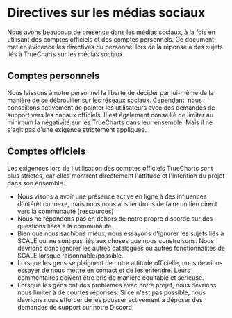 # Directives sur les médias sociaux

Nous avons beaucoup de présence dans les médias sociaux, à la fois en utilisant des comptes officiels et des comptes personnels. Ce document met en évidence les directives du personnel lors de la réponse à des sujets liés à TrueCharts sur les médias sociaux.

## Comptes personnels

Nous laissons à notre personnel la liberté de décider par lui-même de la manière de se débrouiller sur les réseaux sociaux. Cependant, nous conseillons activement de pointer les utilisateurs avec des demandes de support vers les canaux officiels. Il est également conseillé de limiter au minimum la négativité sur les TrueCharts dans leur ensemble. Mais il ne s'agit pas d'une exigence strictement appliquée.

## Comptes officiels

Les exigences lors de l'utilisation des comptes officiels TrueCharts sont plus strictes, car elles montrent directement l'attitude et l'intention du projet dans son ensemble.

- Nous visons à avoir une présence active en ligne à des influences d'intérêt connexe, mais nous nous abstiendrons de faire un lien direct vers la communauté (ressources)
- Nous ne répondons pas en dehors de notre propre discorde sur des questions liées à la communauté.
- Bien que nous sachions mieux, nous essayons d'ignorer les sujets liés à SCALE qui ne sont pas liés aux choses que nous construisons. Nous devrions donc ignorer les autres catalogues ou autres fonctionnalités de SCALE lorsque raisonnable/possible.
- Lorsque les gens se plaignent de notre attitude officielle, nous devrions essayer de nous mettre en contact et de les entendre. Leurs commentaires doivent être pris de manière équitable et sérieuse.
- Lorsque les gens ont des problèmes avec notre projet, nous devrions nous limiter à de courtes réponses. Si ce n'est pas possible, nous devrions nous efforcer de les pousser activement à déposer des demandes de support sur notre Discord
